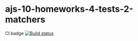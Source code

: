# ajs-10-homeworks-4-tests-2-matchers
CI badge
[![Build status](https://ci.appveyor.com/api/projects/status/wxd19qxuhnqybra7?svg=true)](https://ci.appveyor.com/project/nirastor/ajs-10-homeworks-4-tests-2-matchers)
